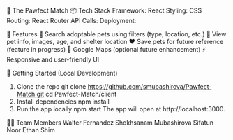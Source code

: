🐾 The Pawfect Match 
📦 Tech Stack
Framework: React 
Styling: CSS 
Routing: React Router
API Calls: 
Deployment: 

🧰 Features
🔎 Search adoptable pets using filters (type, location, etc.)
📸 View pet info, images, age, and shelter location
❤️ Save pets for future reference (feature in progress)
📍 Google Maps (optional future enhancement)
⚡ Responsive and user-friendly UI

🚀 Getting Started (Local Development)
1. Clone the repo
git clone https://github.com/smubashirova/Pawfect-Match.git
cd Pawfect-Match/client
2. Install dependencies
npm install
3. Run the app locally
npm start
The app will open at http://localhost:3000.

👨‍💻 Team Members
Walter Fernandez
Shokhsanam Mubashirova
Sifatun Noor
Ethan Shim
